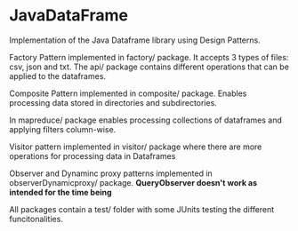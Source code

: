 # JavaDataFrame

Implementation of the Java Dataframe library using Design Patterns.

Factory Pattern implemented in factory/ package. It accepts 3 types of files: csv, json and txt.
The api/ package contains different operations that can be applied to the dataframes.

Composite Pattern implemented in composite/ package. Enables processing data stored in 
directories and subdirectories.

In mapreduce/ package enables processing collections of dataframes and applying filters column-wise.

Visitor pattern implemented in visitor/ package where there are more operations for processing data
in Dataframes

Observer and Dynaminc proxy patterns implemented in observerDynamicproxy/ package.
**QueryObserver doesn't work as intended for the time being**

All packages contain a test/ folder with some JUnits testing the different funcitonalities.



